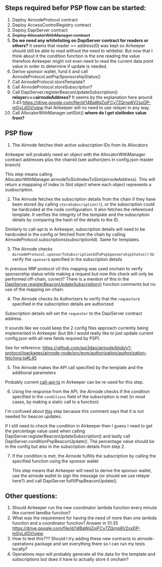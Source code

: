 ## Steps required befor PSP flow can be started:

1. Deploy AirnodeProtocol contract
1. Deploy AccessControlRegistry contract
1. Deploy DapiServer contract
1. ~~Deploy AllocatorWithManager contract~~
1. **Do we need any whitelisting on DapiServer contract for readers or others?** It seems that reader == address(0) was
   kept so Airkeeper should still be able to read without the need to whitelist. But now that I think about it the
   condition function is the one reading the value therefore Airkeeper might not even need to read the current data
   point value in order to determine if update is needed.
1. Derive sponsor wallet, fund it and call AirnodeProtocol.setPspSponsorshipStatus()
1. Call AirnodeProtocol.storeTemplate?
1. Call AirnodeProtocol.storeSubscription?
1. Call DapiServer.registerBeaconUpdateSubscription() **relayer===airnodeAddress?** It seems by the explanation here
   around 3:43 https://drive.google.com/file/d/14BaWqZojFCy7ZQrnp8V2sxDP-mGyLdGV/view that Airkeeper will no need to use
   relayer in any way.
1. Call AllocatorWithManager.setSlot() **where do I get slotIndex value from?**

## PSP flow

1. The Airnode fetches their active subscription IDs from its Allocators

Airkeeper will probably need an object with the AllocatorWithManager contract addresses plus the chainId (see
authorizers in config.json master branch)

This step means calling AllocatorWithManager.airnodeToSlotIndexToSlot(airnodeAddress). This will return a mappaing of
index to Slot object where each object represents a susbscription.

2. The Airnode fetches the subscription details from the chain if they have been stored (by calling
   `storeSubscription()`), or the subscription could be hardcoded at the node configuration. It also fetches the
   referenced template. It verifies the integrity of the template and the subscription details by comparing the hash of
   the details to the ID.

Similarly to call-api.ts in Airkeeper, subscription details will need to be hardcoded in the config or fetched from the
chain by calling AirnodeProtocol.subscriptions(subscriptionId). Same for templates.

3. The Airnode checks `AirnodeProtocol.sponsorToSubscriptionIdToPspSponsorshipStatus()` to verify the `sponsor`s
   specified in the subscription details

In previous RRP protocol v0 this mapping was used onchain to verify sponsorship status while making a request but now
this check will only be performed off-chain, correct? There is a mention of this in the
[DapiServer.registerBeaconUpdateSubscription()](https://github.com/api3dao/airnode/blob/v1-protocol/packages/airnode-protocol-v1/contracts/dapis/DapiServer.sol#L250-L252)
function comments but no use of the mapping on-chain.

4. The Airnode checks its Authorizers to verify that the `requester`s specified in the subscription details are
   authorized

Subscription details will set the `requester` to the DapiServer contract address.

It sounds like we could keep the 2 config files approach currently being implemented in Airkeeper (but tbh I would
really like to just update current config.json with all new fields required by PSP).

See for reference:
https://github.com/api3dao/airnode/blob/v1-protocol/packages/airnode-node/src/evm/authorization/authorization-fetching.ts#L45

5. The Airnode makes the API call specified by the template and the additional parameters

Probably current
[call-api-ts](https://github.com/api3dao/airkeeper/blob/2de24dd82d710d1dc383049f2637a57b15d90ae2/src/call-api.ts) in
Airkeeper can be re-used for this step.

6. Using the response from the API, the Airnode checks if the condition specified in the `conditions` field of the
   subscription is met (in most cases, by making a static call to a function)

I'm confused about
[this](https://github.com/api3dao/airnode/blob/v1-protocol/packages/airnode-protocol-v1/contracts/dapis/DapiServer.sol#L20-L23)
step because this comment says that it is not needed for beacon updates.

If I still need to check the condition in Airkeeper then I guess I need to get the percentage value used when calling
DapiServer.registerBeaconUpdateSubscription() and lastly call DapiServer.conditionPspBeaconUpdate(). The percentage
value should be in the config but also in the subscription details from step 2.

7. If the condition is met, the Airnode fulfills the subscription by calling the specified function using the sponsor
   wallet

   This step means that Airkeeper will need to derive the sponsor wallet, use the airnode wallet to sign the message (or
   should we use relayer here?) and call DapiServer.fulfillPspBeaconUpdate().

## Other questions:

1. Should Airkeeper run the new coordinator lambda function every minute like current lamdba function?
1. What was the requirement for having the need of more than one lambda function and a coordinator function? Answer in
   51:35 https://drive.google.com/file/d/14BaWqZojFCy7ZQrnp8V2sxDP-mGyLdGV/view
1. How to test this??? Should I try adding these new contracts to airnode-operations package and set everything there so
   I can run my tests locally?
1. Operations repo will probably generate all the data for the template and subscriptions but does it have to actually
   store it onchain?
